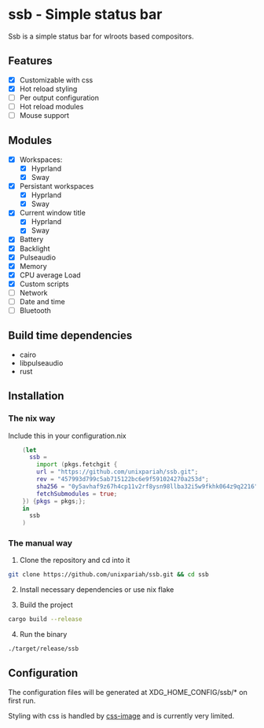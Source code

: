 # ssb - Simple status bar

Ssb is a simple status bar for wlroots based compositors.

## Features

- [x] Customizable with css
- [x] Hot reload styling
- [ ] Per output configuration
- [ ] Hot reload modules
- [ ] Mouse support

## Modules

- [x] Workspaces:
    - [x] Hyprland
    - [x] Sway
- [x] Persistant workspaces
    - [x] Hyprland
    - [x] Sway
- [x] Current window title
    - [x] Hyprland
    - [x] Sway
- [x] Battery
- [x] Backlight
- [x] Pulseaudio
- [x] Memory
- [x] CPU average Load
- [x] Custom scripts
- [ ] Network
- [ ] Date and time
- [ ] Bluetooth

## Build time dependencies

- cairo
- libpulseaudio
- rust

## Installation

### The nix way

Include this in your configuration.nix

```nix
    (let
      ssb =
        import (pkgs.fetchgit {
        url = "https://github.com/unixpariah/ssb.git";
        rev = "457993d799c5ab715122bc6e9f591024270a253d";
        sha256 = "0y5avhaf9z67h4cp11v2rf8ysn98llba32i5w9fkhk064z9q2216";
        fetchSubmodules = true;
    }) {pkgs = pkgs;};
    in
      ssb
    )
```

### The manual way

1. Clone the repository and cd into it

```sh
git clone https://github.com/unixpariah/ssb.git && cd ssb
```

2. Install necessary dependencies or use nix flake

3. Build the project

```sh
cargo build --release
```

4. Run the binary

```sh
./target/release/ssb
```

## Configuration

The configuration files will be generated at XDG_HOME_CONFIG/ssb/* on first run.

Styling with css is handled by [css-image](https://github.com/unixpariah/css-image) and is currently very limited.

